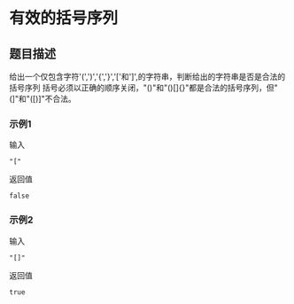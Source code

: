 # 有效的括号序列

## 题目描述

给出一个仅包含字符'(',')','{','}','['和']',的字符串，判断给出的字符串是否是合法的括号序列
括号必须以正确的顺序关闭，"()"和"()[]{}"都是合法的括号序列，但"(]"和"([)]"不合法。

### 示例1

输入

```
"["
```

返回值

```
false
```

### 示例2

输入

```
"[]"
```

返回值

```
true
```